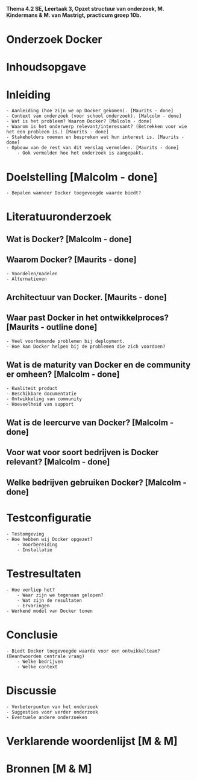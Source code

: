 __Thema 4.2 SE, Leertaak 3, Opzet structuur van onderzoek, M. Kindermans & M. van Mastrigt, practicum groep 10b.__

# Onderzoek Docker

# Inhoudsopgave

# Inleiding
	- Aanleiding (hoe zijn we op Docker gekomen). [Maurits - done]
	- Context van onderzoek (voor school onderzoek). [Malcolm - done]
	- Wat is het probleem? Waarom Docker? [Malcolm - done]
	- Waarom is het onderwerp relevant/interessant? (Betrekken voor wie het een probleem is.) [Maurits - done]
	- Stakeholders noemen en bespreken wat hun interest is. [Maurits - done]
	- Opbouw van de rest van dit verslag vermelden. [Maurits - done]
		- Ook vermelden hoe het onderzoek is aangepakt.

# Doelstelling [Malcolm - done]
	- Bepalen wanneer Docker toegevoegde waarde biedt?

# Literatuuronderzoek
## Wat is Docker? [Malcolm - done]

## Waarom Docker? [Maurits - done]
	- Voordelen/nadelen
	- Alternatieven

## Architectuur van Docker. [Maurits - done]

## Waar past Docker in het ontwikkelproces? [Maurits - outline done]
	- Veel voorkomende problemen bij deployment.
	- Hoe kan Docker helpen bij de problemen die zich voordoen?

## Wat is de maturity van Docker en de community er omheen? [Malcolm - done]
	- Kwaliteit product
	- Beschikbare documentatie
	- Ontwikkeling van community
	- Hoeveelheid van support

## Wat is de leercurve van Docker? [Malcolm - done]

## Voor wat voor soort bedrijven is Docker relevant? [Malcolm - done]

## Welke bedrijven gebruiken Docker? [Malcolm - done]

# Testconfiguratie
	- Testomgeving
	- Hoe hebben wij Docker opgezet?
		- Voorbereiding
		- Installatie

# Testresultaten
	- Hoe verliep het?
		- Waar zijn we tegenaan gelopen?
		- Wat zijn de resultaten
		- Ervaringen
	- Werkend model van Docker tonen

# Conclusie
	- Biedt Docker toegevoegde waarde voor een ontwikkelteam? (Beantwoorden centrale vraag)
		- Welke bedrijven
		- Welke context

# Discussie
	- Verbeterpunten van het onderzoek
	- Suggesties voor verder onderzoek
	- Eventuele andere onderzoeken

# Verklarende woordenlijst [M & M]

# Bronnen [M & M]
